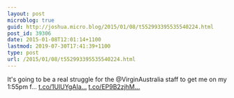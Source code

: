 ```yaml
---
layout: post
microblog: true
guid: http://joshua.micro.blog/2015/01/08/t552993395535540224.html
post_id: 39306
date: 2015-01-08T12:01:14+1100
lastmod: 2019-07-30T17:41:39+1100
type: post
url: /2015/01/08/t552993395535540224.html
---
```

It's going to be a real struggle for the @VirginAustralia staff to get me on my 1:55pm f... [t.co/1UlUYgAIa...](http://t.co/1UlUYgAIal) [t.co/EP9B2zjhM...](http://t.co/EP9B2zjhM1)
